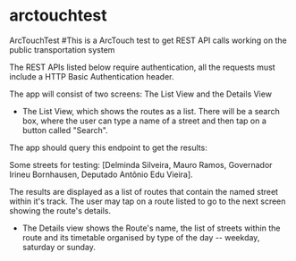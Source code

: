 # arctouchtest
ArcTouchTest
#This is a ArcTouch test to get REST API calls working on the public transportation system

The REST APIs listed below require authentication, all the requests must include a HTTP Basic Authentication header. 

The app will consist of two screens: 
The List View and the Details View

- The List View, which shows the routes as a list. There will be a search box, 
where the user can type a name of a street and then tap on a button called "Search". 

The app should query this endpoint to get the results:

Some streets for testing: 
[Delminda Silveira, Mauro Ramos, Governador Irineu Bornhausen, Deputado Antônio Edu Vieira].

The results are displayed as a list of routes that contain the named street within it's track. 
The user may tap on a route listed to go to the next screen showing the route's details.

- The Details view shows the Route's name, the list of streets within the route and its 
timetable organised by type of the day -- weekday, saturday or sunday.